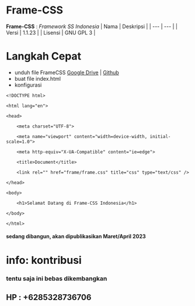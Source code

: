 # Frame-CSS
**Frame-CSS** : _Framework SS Indonesia_
| Nama | Deskripsi |
| --- | --- |
| Versi | 1.1.23 | 
| Lisensi | GNU GPL 3 |

# Langkah Cepat
- unduh file FrameCSS [Google Drive](https://google.drive.com) | [Github](www.github.com)
- buat file index.html
- konfigurasi 
```
<!DOCTYPE html>

<html lang="en">

<head>

    <meta charset="UTF-8">

    <meta name="viewport" content="width=device-width, initial-scale=1.0">

    <meta http-equiv="X-UA-Compatible" content="ie=edge">

    <title>Document</title>

    <link rel="" href="frame/frame.css" title="css" type="text/css" />

</head>

<body>

    <h1>Selamat Datang di Frame-CSS Indonesia</h1>

</body>

</html>
```

<!-- Text -->
#### sedang dibangun, akan dipublikasikan Maret/April 2023
# info: kontribusi 
<!-- Text -->
### tentu saja ini bebas dikembangkan
## HP : +6285328736706
<!-- Text -->
<!-- Text -->

